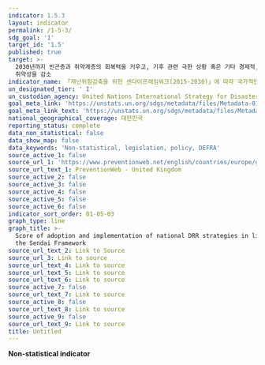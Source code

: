 ```yaml
---
indicator: 1.5.3
layout: indicator
permalink: /1-5-3/
sdg_goal: '1'
target_id: '1.5'
published: true
target: >-
  2030년까지 빈곤층과 취약계층의 회복력을 키우고, 기후 관련 극한 상황 혹은 기타 경제적, 사회적, 환경적인 충격과 재난에 대한 노출 및
  취약성을 감소
indicator_name: 「재난위험감축을 위한 센다이프레임워크(2015-2030)」에 따라 국가적인 재난위험감축전략을 채택하고 이행하는 국가의 수
un_designated_tier: ' I'
un_custodian_agency: United Nations International Strategy for Disaster Reduction (UNISDR)
goal_meta_link: 'https://unstats.un.org/sdgs/metadata/files/Metadata-01-05-03.pdf'
goal_meta_link_text: 'https://unstats.un.org/sdgs/metadata/files/Metadata-01-05-03.pdf'
national_geographical_coverage: 대한민국
reporting_status: complete
data_non_statistical: false
data_show_map: false
data_keywords: 'Non-statistical, legislation, policy, DEFRA'
source_active_1: false
source_url_1: 'https://www.preventionweb.net/english/countries/europe/gbr/'
source_url_text_1: PreventionWeb - United Kingdom
source_active_2: false
source_active_3: false
source_active_4: false
source_active_5: false
source_active_6: false
indicator_sort_order: 01-05-03
graph_type: line
graph_title: >-
  Score of adoption and implementation of national DRR strategies in line with
  the Sendai Framework
source_url_text_2: Link to Source
source_url_3: Link to source
source_url_text_4: Link to source
source_url_text_5: Link to source
source_url_text_6: Link to source
source_active_7: false
source_url_text_7: Link to source
source_active_8: false
source_url_text_8: Link to source
source_active_9: false
source_url_text_9: Link to source
title: Untitled
---
```

**Non-statistical indicator**
